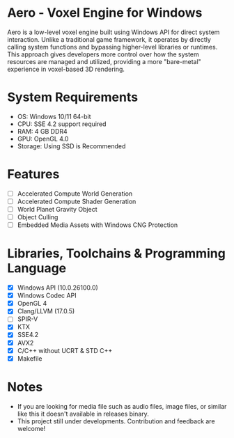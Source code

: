 # Aero - Voxel Engine for Windows
Aero is a low-level voxel engine built using Windows API for direct system interaction. 
Unlike a traditional game framework, it operates by directly calling system functions and bypassing higher-level libraries or runtimes. 
This approach gives developers more control over how the system resources are managed and utilized, providing a more "bare-metal" experience in voxel-based 3D rendering.

# System Requirements
- OS: Windows 10/11 64-bit
- CPU: SSE 4.2 support required
- RAM: 4 GB DDR4
- GPU: OpenGL 4.0
- Storage: Using SSD is Recommended

# Features
- [ ] Accelerated Compute World Generation
- [ ] Accelerated Compute Shader Generation
- [ ] World Planet Gravity Object
- [ ] Object Culling
- [ ] Embedded Media Assets with Windows CNG Protection

# Libraries, Toolchains & Programming Language
- [x] Windows API (10.0.26100.0)
- [x] Windows Codec API
- [x] OpenGL 4
- [x] Clang/LLVM (17.0.5)
- [ ] SPIR-V
- [x] KTX
- [x] SSE4.2
- [x] AVX2
- [x] C/C++ without UCRT & STD C++
- [x] Makefile

# Notes
- If you are looking for media file such as audio files, image files, or similar like this it doesn't available in releases binary.
- This project still under developments. Contribution and feedback are welcome!
